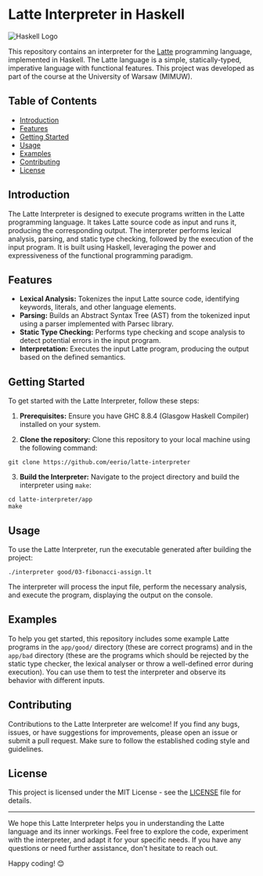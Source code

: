 # Latte Interpreter in Haskell

![Haskell Logo](https://wiki.haskell.org/wikiupload/4/4a/HaskellLogoStyPreview-1.png)

This repository contains an interpreter for the [Latte](https://www.mimuw.edu.pl/~ben/Zajecia/Mrj2011/Latte/) programming language, implemented in Haskell. The Latte language is a simple, statically-typed, imperative language with functional features. This project was developed as part of the course at the University of Warsaw (MIMUW).

## Table of Contents

- [Introduction](#introduction)
- [Features](#features)
- [Getting Started](#getting-started)
- [Usage](#usage)
- [Examples](#examples)
- [Contributing](#contributing)
- [License](#license)

## Introduction

The Latte Interpreter is designed to execute programs written in the Latte programming language. It takes Latte source code as input and runs it, producing the corresponding output. The interpreter performs lexical analysis, parsing, and static type checking, followed by the execution of the input program. It is built using Haskell, leveraging the power and expressiveness of the functional programming paradigm.

## Features

- **Lexical Analysis:** Tokenizes the input Latte source code, identifying keywords, literals, and other language elements.
- **Parsing:** Builds an Abstract Syntax Tree (AST) from the tokenized input using a parser implemented with Parsec library.
- **Static Type Checking:** Performs type checking and scope analysis to detect potential errors in the input program.
- **Interpretation:** Executes the input Latte program, producing the output based on the defined semantics.

## Getting Started

To get started with the Latte Interpreter, follow these steps:

1. **Prerequisites:** Ensure you have GHC 8.8.4 (Glasgow Haskell Compiler) installed on your system.

2. **Clone the repository:** Clone this repository to your local machine using the following command:

```
git clone https://github.com/eerio/latte-interpreter 
```

3. **Build the Interpreter:** Navigate to the project directory and build the interpreter using `make`:

```
cd latte-interpreter/app
make
```

## Usage

To use the Latte Interpreter, run the executable generated after building the project:

```
./interpreter good/03-fibonacci-assign.lt
```

The interpreter will process the input file, perform the necessary analysis, and execute the program, displaying the output on the console.

## Examples

To help you get started, this repository includes some example Latte programs in the `app/good/` directory (these are correct programs) and in the `app/bad` directory (these are the programs which should be rejected by the static type checker, the lexical analyser or throw a well-defined error during execution). You can use them to test the interpreter and observe its behavior with different inputs.

## Contributing

Contributions to the Latte Interpreter are welcome! If you find any bugs, issues, or have suggestions for improvements, please open an issue or submit a pull request. Make sure to follow the established coding style and guidelines.

## License

This project is licensed under the MIT License - see the [LICENSE](LICENSE) file for details.

---

We hope this Latte Interpreter helps you in understanding the Latte language and its inner workings. Feel free to explore the code, experiment with the interpreter, and adapt it for your specific needs. If you have any questions or need further assistance, don't hesitate to reach out.

Happy coding! 😊

